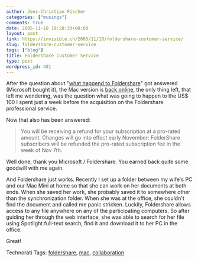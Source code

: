 ```yaml
---
author: Jens-Christian Fischer
categories: ["musings"]
comments: true
date: 2005-11-18 19:28:33+00:00
layout: post
link: https://invisible.ch/2005/11/18/foldershare-customer-service/
slug: foldershare-customer-service
tags: ["blog"]
title: Foldershare Customer Service
type: post
wordpress_id: 481
---
```



After the question about "[what happend to Foldershare](https:///archives/000466.html)" got answered (Microsoft bought it), the Mac version is [back online](https://www.foldershare.com/download/index.php?), the only thing left, that left me wondering, was the question what was going to happen to the US$ 100 I spent just a week before the acquisition on the Foldershare professional service. 



Now that also has been answered:


<blockquote>
You will be receiving a refund for your subscription at a pro-rated amount. Changes will go into effect early November; FolderShare subscribers will be refunded the pro-rated subscription fee in the week of Nov 7th. 
</blockquote>


Well done, thank you Microsoft / Foldershare. You earned back quite some goodwill with me again.



And Foldershare just works. Recently I set up a folder between my wife's PC and our Mac Mini at home so that she can work on her documents at both ends. When she saved her work, she probably saved it to somewhere other than the synchronization folder. When she was at the office, she couldn't find the document and called me panic stricken. Luckily, Foldershare allows access to any file anywhere on any of the participating computers. So after guiding her through the web interface, she was able to search for her file using Spotlight full-text search, find it and download it to her PC in the office.



Great!





Technorati Tags: [foldershare](https://technorati.com/tag/foldershare), [mac](https://technorati.com/tag/mac), [collaboration](https://technorati.com/tag/collaboration)
